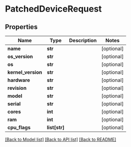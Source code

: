 # PatchedDeviceRequest


## Properties
Name | Type | Description | Notes
------------ | ------------- | ------------- | -------------
**name** | **str** |  | [optional] 
**os_version** | **str** |  | [optional] 
**os** | **str** |  | [optional] 
**kernel_version** | **str** |  | [optional] 
**hardware** | **str** |  | [optional] 
**revision** | **str** |  | [optional] 
**model** | **str** |  | [optional] 
**serial** | **str** |  | [optional] 
**cores** | **int** |  | [optional] 
**ram** | **int** |  | [optional] 
**cpu_flags** | **list[str]** |  | [optional] 

[[Back to Model list]](../README.md#documentation-for-models) [[Back to API list]](../README.md#documentation-for-api-endpoints) [[Back to README]](../README.md)


